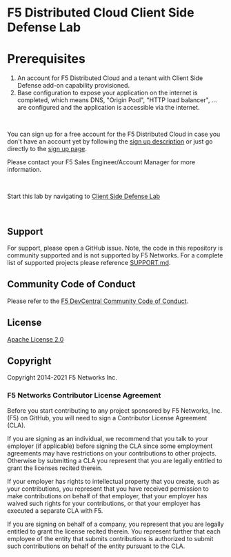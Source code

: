 # F5 Distributed Cloud Client Side Defense Lab 

# Prerequisites
1. An account for F5 Distributed Cloud and a tenant with Client Side Defense add-on capability provisioned.
2. Base configuration to expose your application on the internet is completed, which means DNS, "Origin Pool", "HTTP load balancer", ... are configured and the application is accessible via the internet.

<br>

You can sign up for a free account for the F5 Distributed Cloud in case you don't have an account yet by following the [sign up description](https://github.com/f5devcentral/f5-waap/blob/main/step-1-signup-deploy/voltConsole.rst) or just go directly to the [sign up page](https://console.ves.volterra.io/signup/usage_plan).
<br>

Please contact your F5 Sales Engineer/Account Manager for more information.

<br>

Start this lab by navigating to [Client Side Defense Lab](start-csd-intro.rst)

<br>

## Support
For support, please open a GitHub issue.  Note, the code in this repository is community supported and is not supported by F5 Networks.  For a complete list of supported projects please reference [SUPPORT.md](SUPPORT.md).

## Community Code of Conduct
Please refer to the [F5 DevCentral Community Code of Conduct](code_of_conduct.md).


## License
[Apache License 2.0](LICENSE)

## Copyright
Copyright 2014-2021 F5 Networks Inc.


### F5 Networks Contributor License Agreement

Before you start contributing to any project sponsored by F5 Networks, Inc. (F5) on GitHub, you will need to sign a Contributor License Agreement (CLA).

If you are signing as an individual, we recommend that you talk to your employer (if applicable) before signing the CLA since some employment agreements may have restrictions on your contributions to other projects.
Otherwise by submitting a CLA you represent that you are legally entitled to grant the licenses recited therein.

If your employer has rights to intellectual property that you create, such as your contributions, you represent that you have received permission to make contributions on behalf of that employer, that your employer has waived such rights for your contributions, or that your employer has executed a separate CLA with F5.

If you are signing on behalf of a company, you represent that you are legally entitled to grant the license recited therein.
You represent further that each employee of the entity that submits contributions is authorized to submit such contributions on behalf of the entity pursuant to the CLA.